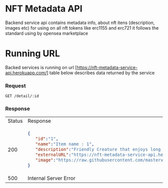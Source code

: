 # NFT Metadata API

Backend service api contains metadata info, about nft itens (description, images etc) for using on all nft tokens like erc1155 and erc721 it follows the standard using by opensea marketplace

# Running URL

Backed services is running on url [https://nft-metadata-service-api.herokuapp.com/] table below describes data returned by the service


### Request

`GET /detail/:id`

 ### Response

<table>
<tr>
<td> Status </td> <td> Response </td>
</tr>
<tr>
<td> 200 </td>
<td>
    
```json
{
   "id":"1",
   "name":"Item name : 1",
   "description":"Friendly Creature that enjoys long swims in the ocean. ID: 1",
   "externalURL":"https://nft-metadata-service-api.herokuapp.com/1",
   "image":"https://raw.githubusercontent.com/masterviana/nft-marketplace-metadata-api/main/static/images/1.jpg"
}
```

</td>
</tr>
<tr>
<td> 500 </td>
<td>
Internal Server Error    
</td>
</tr>
</table>


